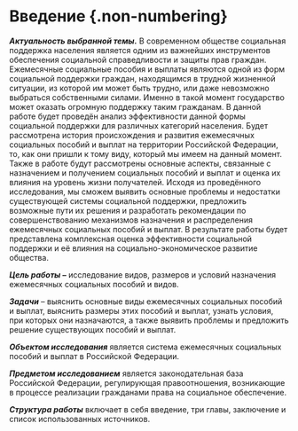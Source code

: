 # Введение {.non-numbering}

***Актуальность выбранной темы.*** В современном обществе социальная поддержка населения является одним из важнейших инструментов обеспечения социальной справедливости и защиты прав граждан. Ежемесячные социальные пособия и выплаты являются одной из форм социальной поддержки граждан, находящимся в трудной жизненной ситуации, из которой им может быть трудно, или даже невозможно выбраться собственными силами. Именно в такой момент государство может оказать огромную поддержку таким гражданам. В данной работе будет проведён анализ эффективности данной формы социальной поддержки для различных категорий населения. Будет рассмотрена история происхождения и развития ежемесячных социальных пособий и выплат на территории Российской Федерации, то, как они пришли к тому виду, который мы имеем на данный момент. Также в работе будут рассмотрены основные аспекты, связанные с назначением и получением социальных пособий и выплат и оценка их влияния на уровень жизни получателей. Исходя из проведённого исследования, мы сможем выявить основные проблемы и недостатки существующей системы социальной поддержки, предложить возможные пути их решения и разработать рекомендации по совершенствованию механизмов назначения и распределения ежемесячных социальных пособий и выплат. В результате работы будет представлена комплексная оценка эффективности социальной поддержки и её влияния на социально-экономическое развитие общества.

***Цель работы –*** исследование видов, размеров и условий назначения ежемесячных социальных пособий и видов.

***Задачи*** – выяснить основные виды ежемесячных социальных пособий и выплат, выяснить размеры этих пособий и выплат, узнать условия, при которых они назначаются, а также выявить проблемы и предложить решение существующих пособий и выплат.

***Объектом исследования*** является система ежемесячных социальных пособий и выплат в Российской Федерации.

***Предметом исследованием*** является законодательная база Российской Федерации, регулирующая правоотношения, возникающие в процессе реализации гражданами права на социальное обеспечение.

***Структура работы*** включает в себя введение, три главы, заключение и список использованных источников.